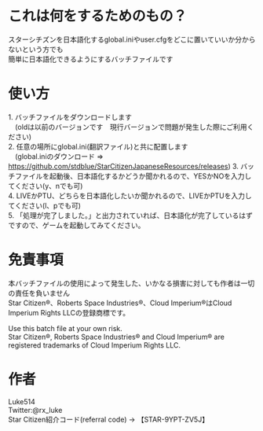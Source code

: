 # これは何をするためのもの？
スターシチズンを日本語化するglobal.iniやuser.cfgをどこに置いていいか分からないという方でも  
簡単に日本語化できるようにするバッチファイルです  
  
# 使い方
1.&nbsp;バッチファイルをダウンロードします  
&emsp;(oldは以前のバージョンです　現行バージョンで問題が発生した際にご利用ください)  
2.&nbsp;任意の場所にglobal.ini(翻訳ファイル)と共に配置します  
&emsp;(global.iniのダウンロード => https://github.com/stdblue/StarCitizenJapaneseResources/releases)
3.&nbsp;バッチファイルを起動後、日本語化するかどうか聞かれるので、YESかNOを入力してください(y、nでも可)  
4.&nbsp;LIVEかPTU、どちらを日本語化したいか聞かれるので、LIVEかPTUを入力してください(l、pでも可)  
5.&nbsp;「処理が完了しました。」と出力されていれば、日本語化が完了しているはずですので、ゲームを起動してみてください。
  
# 免責事項
本バッチファイルの使用によって発生した、いかなる損害に対しても作者は一切の責任を負いません  
Star Citizen®、Roberts Space Industries®、Cloud Imperium®はCloud Imperium Rights LLCの登録商標です。  
  
Use this batch file at your own risk.  
Star Citizen®, Roberts Space Industries® and Cloud Imperium® are registered trademarks of Cloud Imperium Rights LLC.  
  
# 作者
Luke514  
Twitter:@rx_luke  
Star Citizen紹介コード(referral code) → 【STAR-9YPT-ZV5J】 
